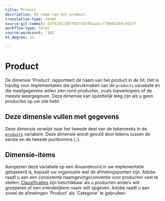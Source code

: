```yaml
---
title: Product
description: De naam van het product.
translation-type: tm+mt
source-git-commit: d3f92d72207f027d35f81a4ccf70d01569c3557f
workflow-type: tm+mt
source-wordcount: '142'
ht-degree: 1%

---
```



# Product

De dimensie &#39;Product&#39; rapporteert de naam van het product in de hit. Het is handig voor implementaties die gebruikmaken van de `products` variabele en die meetgegevens willen zien rond producten, zoals topverkopers of de meeste weergegeven. Deze dimensie kan opzettelijk leeg zijn als u geen producten op uw site hebt.

## Deze dimensie vullen met gegevens

Deze dimensie verwijst naar het tweede deel van de tekenreeks in de [`products`](/help/implement/vars/page-vars/products.md) variabele. Deze dimensie wordt gevuld door tekens tussen de eerste en de tweede puntkomma (`;`).

## Dimensie-items

Aangezien deze variabele op een douanekoord in uw implementatie gebaseerd is, bepaalt uw organisatie wat de afmetingspunten zijn. Adobe raadt u aan een consistente naamgevingsconventie voor producten vast te stellen. [Classificaties](../c-classifications2/c-classifications.md) zijn beschikbaar als u producten anders wilt groeperen of een vriendelijkere naam wilt opgeven. Adobe raadt u aan zowel de afmetingen &#39;Product&#39; als &#39;Categorie&#39; te gebruiken.
